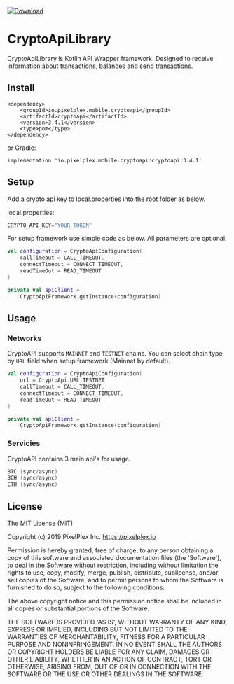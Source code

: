 [ ![Download](https://api.bintray.com/packages/pixelplex/mobile/cryptoapi-stable/images/download.svg) ](https://bintray.com/pixelplex/mobile/cryptoapi-stable/_latestVersion)
# CryptoApiLibrary

CryptoApiLibrary is Kotlin API Wrapper framework. Designed to receive information about transactions, balances and send transactions.

## Install

```
<dependency>
	<groupId>io.pixelplex.mobile.cryptoapi</groupId>
	<artifactId>cryptoapi</artifactId>
	<version>3.4.1</version>
	<type>pom</type>
</dependency>
```

or Gradle:
```
implementation 'io.pixelplex.mobile.cryptoapi:cryptoapi:3.4.1'
```
## Setup

Add a crypto api key to local.properties into the root folder as below.

local.properties:
```kotlin
CRYPTO_API_KEY="YOUR_TOKEN"
```
For setup framework use simple code as below. All parameters are optional.
```kotlin
val configuration = CryptoApiConfiguration(
    callTimeout = CALL_TIMEOUT,
    connectTimeout = CONNECT_TIMEOUT,
    readTimeOut = READ_TIMEOUT
)

private val apiClient =
    CryptoApiFramework.getInstance(configuration)
```

## Usage

### Networks

CryptoAPI supports `MAINNET` and `TESTNET` chains. You can select chain type by `URL` field when setup framework (Mainnet by default).
```kotlin
val configuration = CryptoApiConfiguration(
    url = CryptoApi.URL.TESTNET
    callTimeout = CALL_TIMEOUT,
    connectTimeout = CONNECT_TIMEOUT,
    readTimeOut = READ_TIMEOUT
)

private val apiClient =
    CryptoApiFramework.getInstance(configuration)
```

### Servicies

CryptoAPI contains 3 main api's for usage.
```kotlin
BTC (sync/async)
BCH (sync/async)
ETH (sync/async)
```

## License

The MIT License (MIT)

Copyright (c) 2019 PixelPlex Inc. <https://pixelplex.io>

Permission is hereby granted, free of charge, to any person obtaining
a copy of this software and associated documentation files (the
'Software'), to deal in the Software without restriction, including
without limitation the rights to use, copy, modify, merge, publish,
distribute, sublicense, and/or sell copies of the Software, and to
permit persons to whom the Software is furnished to do so, subject to
the following conditions:

The above copyright notice and this permission notice shall be
included in all copies or substantial portions of the Software.

THE SOFTWARE IS PROVIDED 'AS IS', WITHOUT WARRANTY OF ANY KIND,
EXPRESS OR IMPLIED, INCLUDING BUT NOT LIMITED TO THE WARRANTIES OF
MERCHANTABILITY, FITNESS FOR A PARTICULAR PURPOSE AND NONINFRINGEMENT.
IN NO EVENT SHALL THE AUTHORS OR COPYRIGHT HOLDERS BE LIABLE FOR ANY
CLAIM, DAMAGES OR OTHER LIABILITY, WHETHER IN AN ACTION OF CONTRACT,
TORT OR OTHERWISE, ARISING FROM, OUT OF OR IN CONNECTION WITH THE
SOFTWARE OR THE USE OR OTHER DEALINGS IN THE SOFTWARE.
